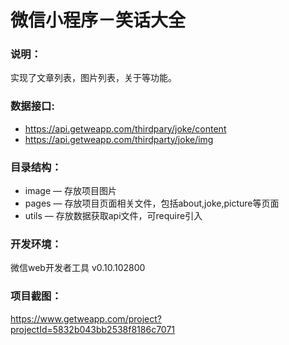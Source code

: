# 微信小程序－笑话大全

### 说明：

实现了文章列表，图片列表，关于等功能。

### 数据接口:

- https://api.getweapp.com/thirdpary/joke/content
- https://api.getweapp.com/thirdparty/joke/img

### 目录结构：

- image — 存放项目图片
- pages — 存放项目页面相关文件，包括about,joke,picture等页面
- utils — 存放数据获取api文件，可require引入

### 开发环境：

微信web开发者工具 v0.10.102800

### 项目截图：

https://www.getweapp.com/project?projectId=5832b043bb2538f8186c7071
